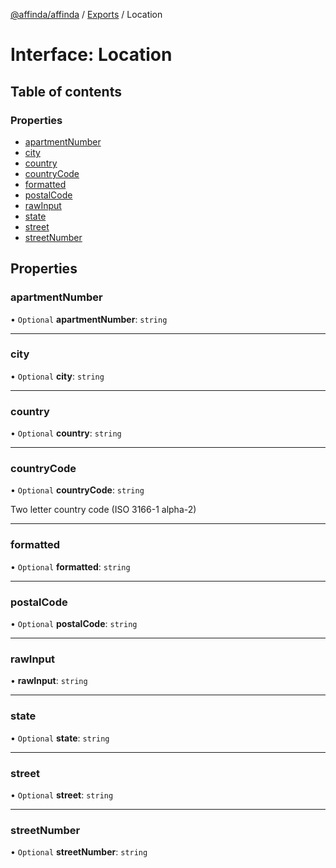 [@affinda/affinda](../README.md) / [Exports](../modules.md) / Location

# Interface: Location

## Table of contents

### Properties

- [apartmentNumber](Location.md#apartmentnumber)
- [city](Location.md#city)
- [country](Location.md#country)
- [countryCode](Location.md#countrycode)
- [formatted](Location.md#formatted)
- [postalCode](Location.md#postalcode)
- [rawInput](Location.md#rawinput)
- [state](Location.md#state)
- [street](Location.md#street)
- [streetNumber](Location.md#streetnumber)

## Properties

### apartmentNumber

• `Optional` **apartmentNumber**: `string`

___

### city

• `Optional` **city**: `string`

___

### country

• `Optional` **country**: `string`

___

### countryCode

• `Optional` **countryCode**: `string`

Two letter country code (ISO 3166-1 alpha-2)

___

### formatted

• `Optional` **formatted**: `string`

___

### postalCode

• `Optional` **postalCode**: `string`

___

### rawInput

• **rawInput**: `string`

___

### state

• `Optional` **state**: `string`

___

### street

• `Optional` **street**: `string`

___

### streetNumber

• `Optional` **streetNumber**: `string`
